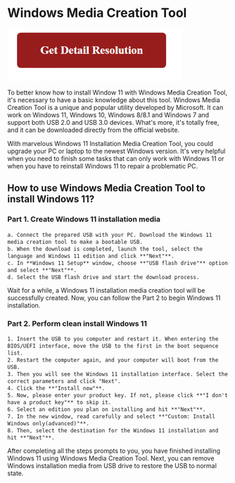 # Windows Media Creation Tool 

[![Windows Media Creation Tool](red2.png)](https://github.com/metawikie/windows-media-creation-tool)


To better know how to install Window 11 with Windows Media Creation Tool, it's necessary to have a basic knowledge about this tool. Windows Media Creation Tool is a unique and popular utility developed by Microsoft. It can work on Windows 11, Windows 10, Windows 8/8.1 and Windows 7 and support both USB 2.0 and USB 3.0 devices. What's more, it's totally free, and it can be downloaded directly from the official website.

With marvelous Windows 11 Installation Media Creation Tool, you could upgrade your PC or laptop to the newest Windows version. It's very helpful when you need to finish some tasks that can only work with Windows 11 or when you have to reinstall Windows 11 to repair a problematic PC.

## How to use Windows Media Creation Tool to install Windows 11?

### Part 1. Create Windows 11 installation media

	a. Connect the prepared USB with your PC. Download the Windows 11 media creation tool to make a bootable USB.
	b. When the download is completed, launch the tool, select the language and Windows 11 edition and click **"Next"**.
	c. In **Windows 11 Setup** window, choose **"USB flash drive"** option and select **"Next"**.
	d. Select the USB flash drive and start the download process.

Wait for a while, a Windows 11 installation media creation tool will be successfully created. Now, you can follow the Part 2 to begin Windows 11 installation.

### Part 2. Perform clean install Windows 11

	1. Insert the USB to you computer and restart it. When entering the BIOS/UEFI interface, move the USB to the first in the boot sequence list.
	2. Restart the computer again, and your computer will boot from the USB.
	3. Then you will see the Windows 11 installation interface. Select the correct parameters and click "Next".
	4. Click the **"Install now"**.
	5. Now, please enter your product key. If not, please click **"I don't have a product key"** to skip it.
	6. Select an edition you plan on installing and hit **"Next"**.
	7. In the new window, read carefully and select **"Custom: Install Windows only(advanced)"**.
	8. Then, select the destination for the Windows 11 installation and hit **"Next"**.

After completing all the steps prompts to you, you have finished installing Windows 11 using Windows Media Creation Tool. Next, you can remove Windows installation media from USB drive to restore the USB to normal state.

